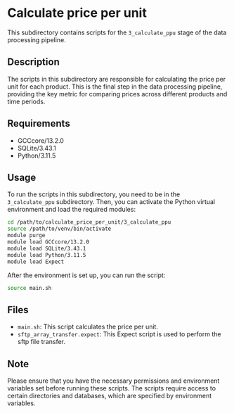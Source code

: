 # Calculate price per unit

This subdirectory contains scripts for the `3_calculate_ppu` stage of the data processing pipeline.

## Description

The scripts in this subdirectory are responsible for calculating the price per unit for each product.
This is the final step in the data processing pipeline, providing the key metric for comparing prices across different products and time periods.

## Requirements

- GCCcore/13.2.0
- SQLite/3.43.1
- Python/3.11.5

## Usage

To run the scripts in this subdirectory, you need to be in the `3_calculate_ppu` subdirectory. Then, you can activate the Python virtual environment and load the required modules:

```bash
cd /path/to/calculate_price_per_unit/3_calculate_ppu
source /path/to/venv/bin/activate
module purge
module load GCCcore/13.2.0
module load SQLite/3.43.1
module load Python/3.11.5
module load Expect
```

After the environment is set up, you can run the script:

```bash
source main.sh
```

## Files

- `main.sh`: This script calculates the price per unit.
- `sftp_array_transfer.expect`: This Expect script is used to perform the sftp file transfer.

## Note

Please ensure that you have the necessary permissions and environment variables set before running these scripts.
The scripts require access to certain directories and databases, which are specified by environment variables.
